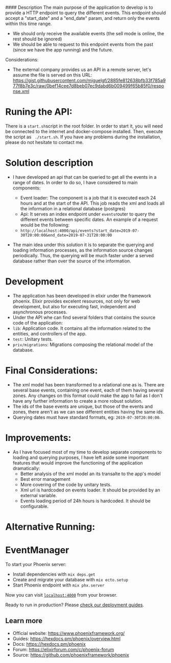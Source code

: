 #### Description
The main purpose of the application to develop is to provide a HTTP endpoint to query the different events. This endpoint should accept a "start_date" and a "end_date" param, and return only the events within this time range.
- We should only receive the available events (the sell mode is online, the rest should be ignored)
- We should be able to request to this endpoint events from the past (since we have the app
running) and the future.

Considerations:
- The external company provides us an API in a remote server, let's assume the file is served on
this URL:
https://gist.githubusercontent.com/miguelgf/2885fe812638bfb33f785a977f8b7e3c/raw/0bef14cee7d8beb07ec9dabd6b009499f65b85f0/response.xml

# Runing the API:

There is a `start.sh`script in the root folder. In order to start it, you will need be connected to the internet and docker-compose installed. Then, execute the script as ` ./start.sh`.
If you have any problems during the installation, please do not hesitate to contact me.

# Solution description

- I have developed an api that can be queried to get all the events in a range of dates. In order to do so, I have considered to main components:
	- Event loader: The component is a job that it is executed each 24 hours and at the start of the API. This job reads the xml and loads all the information in a relational database (postgres)
	- Api: It serves an index endpoint under `events`router to query the different events between specific dates. An example of a request would be the following: 
	- `http://localhost:4000/api/events?start_date=2019-07-30T20:00:00&end_date=2019-07-31T20:00:00`

- The main idea under this solution it is to separate the querying and loading information processes, as the information source changes periodically. Thus, the querying will be much faster under a served database rather than over the source of the information.

# Development

- The application has been developed in elixir under the framework phoenix. Elixir provides excelent resources, not only for web development, but also for executing fast, independent and asynchronous processes.
- Under the API whe can find several folders that contains the source code of the application:
 - `lib`: Application code. It contains all the information related to the entities, and controllers of the app.
 - `test`: Unitary tests.
 - `priv/migrations`: Migrations composing the relational model of the database.

# Final Considerations:

- The xml model has been transformed to a relational one as is. There are several base events, containing one event, each of them having several zones. Any changes on this format could make the app to fail as I don't have any further information to create a more robust solution.
- The ids of the base events are unique, but those of the events and zones, there aren't as we can see different entities having the same ids.
- Querying dates must have standard formats, eg: `2019-07-30T20:00:00`.

# Improvements:

- As I have focused most of my time to develop separate components to loading and querying purposes, I have left aside some important features that would improve the functioning of the application dramatically:
	- Better analysis of the xml model an its transalte to the app's model
	- Best error management
	- More covering of the code by unitary tests.
  - Xml url is hardcoded on events loader. It should be provided by an external variable.
  - Events loading period of 24h hours is hardcoded. It should be configurable.

# Alternative Running:

# EventManager

To start your Phoenix server:

  * Install dependencies with `mix deps.get`
  * Create and migrate your database with `mix ecto.setup`
  * Start Phoenix endpoint with `mix phx.server`

Now you can visit [`localhost:4000`](http://localhost:4000) from your browser.

Ready to run in production? Please [check our deployment guides](https://hexdocs.pm/phoenix/deployment.html).

## Learn more

  * Official website: https://www.phoenixframework.org/
  * Guides: https://hexdocs.pm/phoenix/overview.html
  * Docs: https://hexdocs.pm/phoenix
  * Forum: https://elixirforum.com/c/phoenix-forum
  * Source: https://github.com/phoenixframework/phoenix
